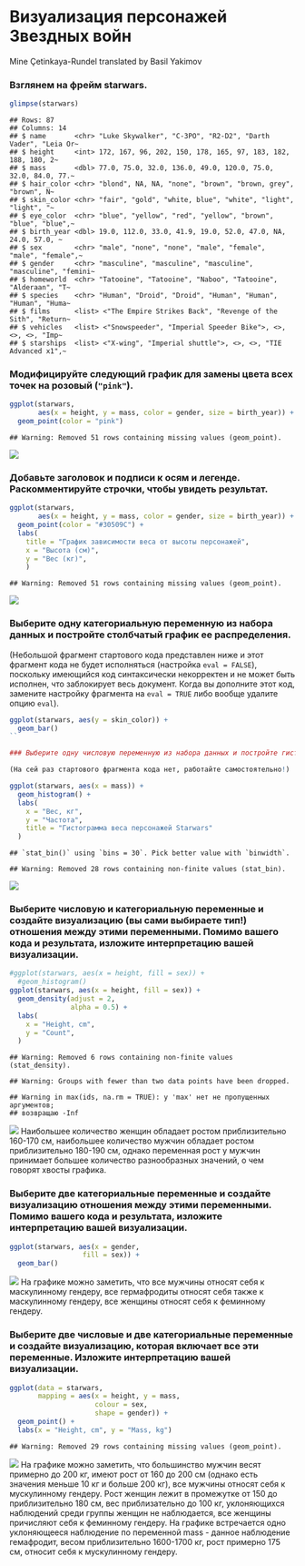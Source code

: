 Визуализация персонажей Звездных войн
================
Mine Çetinkaya-Rundel translated by Basil Yakimov

### Взглянем на фрейм starwars.

``` r
glimpse(starwars)
```

    ## Rows: 87
    ## Columns: 14
    ## $ name       <chr> "Luke Skywalker", "C-3PO", "R2-D2", "Darth Vader", "Leia Or~
    ## $ height     <int> 172, 167, 96, 202, 150, 178, 165, 97, 183, 182, 188, 180, 2~
    ## $ mass       <dbl> 77.0, 75.0, 32.0, 136.0, 49.0, 120.0, 75.0, 32.0, 84.0, 77.~
    ## $ hair_color <chr> "blond", NA, NA, "none", "brown", "brown, grey", "brown", N~
    ## $ skin_color <chr> "fair", "gold", "white, blue", "white", "light", "light", "~
    ## $ eye_color  <chr> "blue", "yellow", "red", "yellow", "brown", "blue", "blue",~
    ## $ birth_year <dbl> 19.0, 112.0, 33.0, 41.9, 19.0, 52.0, 47.0, NA, 24.0, 57.0, ~
    ## $ sex        <chr> "male", "none", "none", "male", "female", "male", "female",~
    ## $ gender     <chr> "masculine", "masculine", "masculine", "masculine", "femini~
    ## $ homeworld  <chr> "Tatooine", "Tatooine", "Naboo", "Tatooine", "Alderaan", "T~
    ## $ species    <chr> "Human", "Droid", "Droid", "Human", "Human", "Human", "Huma~
    ## $ films      <list> <"The Empire Strikes Back", "Revenge of the Sith", "Return~
    ## $ vehicles   <list> <"Snowspeeder", "Imperial Speeder Bike">, <>, <>, <>, "Imp~
    ## $ starships  <list> <"X-wing", "Imperial shuttle">, <>, <>, "TIE Advanced x1",~

### Модифицируйте следующий график для замены цвета всех точек на розовый (`"pink"`).

``` r
ggplot(starwars, 
       aes(x = height, y = mass, color = gender, size = birth_year)) +
  geom_point(color = "pink")
```

    ## Warning: Removed 51 rows containing missing values (geom_point).

![](starwars_files/figure-gfm/scatterplot-1.png)<!-- -->

### Добавьте заголовок и подписи к осям и легенде. Раскомментируйте строчки, чтобы увидеть результат.

``` r
ggplot(starwars, 
       aes(x = height, y = mass, color = gender, size = birth_year)) +
  geom_point(color = "#30509C") +
  labs(
    title = "График зависимости веса от высоты персонажей",
    x = "Высота (см)", 
    y = "Вес (кг)",
    )
```

    ## Warning: Removed 51 rows containing missing values (geom_point).

![](starwars_files/figure-gfm/scatterplot-labels-1.png)<!-- -->

### Выберите одну категориальную переменную из набора данных и постройте столбчатый график ее распределения.

(Небольшой фрагмент стартового кода представлен ниже и этот фрагмент
кода не будет исполняться (настройка `eval = FALSE`), поскольку
имеющийся код синтаксически некорректен и не может быть исполнен,
что заблокирует весь документ. Когда вы дополните этот код, замените
настройку фрагмента на `eval = TRUE` либо вообще удалите опцию
`eval`).

``` r
ggplot(starwars, aes(y = skin_color)) +
  geom_bar()
``

### Выберите одну числовую переменную из набора данных и постройте гистограмму ее распределения.

(На сей раз стартового фрагмента кода нет, работайте самостоятельно!)
```

``` r
ggplot(starwars, aes(x = mass)) + 
  geom_histogram() +
  labs(
    x = "Вес, кг",
    y = "Частота",
    title = "Гистограмма веса персонажей Starwars"
  )
```

    ## `stat_bin()` using `bins = 30`. Pick better value with `binwidth`.

    ## Warning: Removed 28 rows containing non-finite values (stat_bin).

![](starwars_files/figure-gfm/histogram-1.png)<!-- -->

### Выберите числовую и категориальную переменные и создайте визуализацию (вы сами выбираете тип\!) отношения между этими переменными. Помимо вашего кода и результата, изложите интерпретацию вашей визуализации.

``` r
#ggplot(starwars, aes(x = height, fill = sex)) +
  #geom_histogram()
ggplot(starwars, aes(x = height, fill = sex)) +
  geom_density(adjust = 2, 
               alpha = 0.5) +
  labs(
    x = "Height, сm",
    y = "Count",
  )
```

    ## Warning: Removed 6 rows containing non-finite values (stat_density).

    ## Warning: Groups with fewer than two data points have been dropped.

    ## Warning in max(ids, na.rm = TRUE): у 'max' нет не пропущенных аргументов;
    ## возвращаю -Inf

![](starwars_files/figure-gfm/num-cat-1.png)<!-- --> Наибольшее
количество женщин обладает ростом приблизительно 160-170 см,
наибольшее количество мужчин обладает ростом приблизительно 180-190
см, однако переменная рост у мужчин принимает большее количество
разнообразных значений, о чем говорят хвосты графика.

### Выберите две категориальные переменные и создайте визуализацию отношения между этими переменными. Помимо вашего кода и результата, изложите интерпретацию вашей визуализации.

``` r
ggplot(starwars, aes(x = gender, 
                  fill = sex)) +
  geom_bar()
```

![](starwars_files/figure-gfm/cat-cat-1.png)<!-- --> На графике можно
заметить, что все мужчины относят себя к маскулинному гендеру, все
гермафродиты относят себя также к маскулинному гендеру, все женщины
относят себя к феминному гендеру.

### Выберите две числовые и две категориальные переменные и создайте визуализацию, которая включает все эти переменные. Изложите интерпретацию вашей визуализации.

``` r
ggplot(data = starwars, 
       mapping = aes(x = height, y = mass,
                     colour = sex,
                     shape = gender)) +
  geom_point() +
  labs(x = "Height, сm", y = "Mass, kg")
```

    ## Warning: Removed 29 rows containing missing values (geom_point).

![](starwars_files/figure-gfm/multi-1.png)<!-- --> На графике можно
заметить, что большинство мужчин весят примерно до 200 кг, имеют
рост от 160 до 200 см (однако есть значения меньше 10 кг и больше 200
кг), все мужчины относят себя к мускулинному гендеру. Рост женщин лежит
в промежутке от 150 до приблизительно 180 см, вес приблизательно до 100
кг, уклоняющихся наблюдений среди группы женщин не наблюдается, все
женщины причисляют себя к феминному гендеру. На графике встречается
одно уклоняющееся наблюдение по переменной mass - данное наблюдение
гемафродит, весом приблизительно 1600-1700 кг, рост примерно 175
см, относит себя к мускулинному гендеру.
